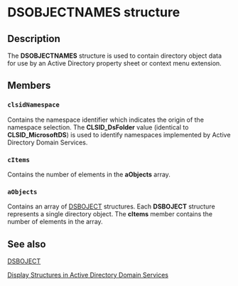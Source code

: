 # DSOBJECTNAMES structure

## Description

The **DSOBJECTNAMES** structure is used to contain directory object data for use by an Active Directory property sheet or context menu extension.

## Members

### `clsidNamespace`

Contains the namespace identifier which indicates the origin of the namespace selection. The **CLSID_DsFolder** value (identical to **CLSID_MicrosoftDS**) is used to identify namespaces implemented by Active Directory Domain Services.

### `cItems`

Contains the number of elements in the **aObjects** array.

### `aObjects`

Contains an array of [DSBOJECT](https://learn.microsoft.com/windows/desktop/api/dsclient/ns-dsclient-dsobject) structures. Each **DSBOJECT** structure represents a single directory object. The **cItems** member contains the number of elements in the array.

## See also

[DSBOJECT](https://learn.microsoft.com/windows/desktop/api/dsclient/ns-dsclient-dsobject)

[Display Structures in Active Directory Domain Services](https://learn.microsoft.com/windows/desktop/AD/display-structures-in-active-directory-domain-services)